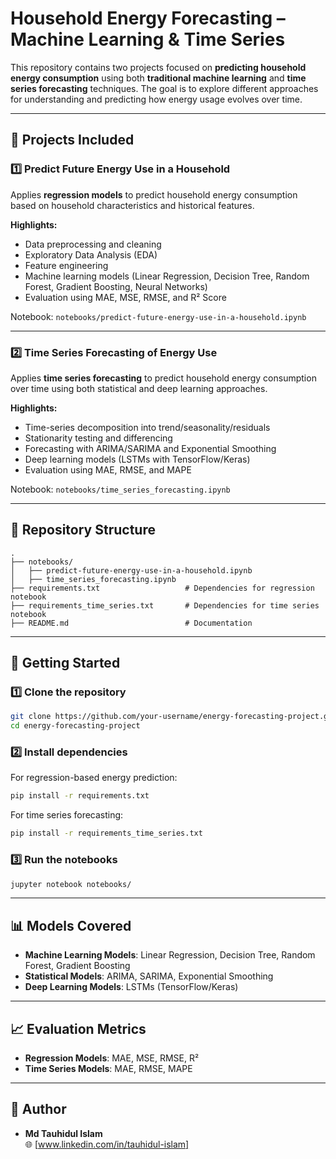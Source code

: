 # Household Energy Forecasting – Machine Learning & Time Series

This repository contains two projects focused on **predicting household energy consumption** using both **traditional machine learning** and **time series forecasting** techniques. The goal is to explore different approaches for understanding and predicting how energy usage evolves over time.

---

## 📌 Projects Included

### 1️⃣ Predict Future Energy Use in a Household
Applies **regression models** to predict household energy consumption based on household characteristics and historical features.

**Highlights:**
- Data preprocessing and cleaning  
- Exploratory Data Analysis (EDA)  
- Feature engineering  
- Machine learning models (Linear Regression, Decision Tree, Random Forest, Gradient Boosting, Neural Networks)  
- Evaluation using MAE, MSE, RMSE, and R² Score  

Notebook: `notebooks/predict-future-energy-use-in-a-household.ipynb`

---

### 2️⃣ Time Series Forecasting of Energy Use
Applies **time series forecasting** to predict household energy consumption over time using both statistical and deep learning approaches.

**Highlights:**
- Time-series decomposition into trend/seasonality/residuals  
- Stationarity testing and differencing  
- Forecasting with ARIMA/SARIMA and Exponential Smoothing  
- Deep learning models (LSTMs with TensorFlow/Keras)  
- Evaluation using MAE, RMSE, and MAPE  

Notebook: `notebooks/time_series_forecasting.ipynb`

---

## 📂 Repository Structure
```
.
├── notebooks/
│   ├── predict-future-energy-use-in-a-household.ipynb
│   ├── time_series_forecasting.ipynb
├── requirements.txt                   # Dependencies for regression notebook
├── requirements_time_series.txt       # Dependencies for time series notebook
├── README.md                          # Documentation
```

---

## 🚀 Getting Started

### 1️⃣ Clone the repository
```bash
git clone https://github.com/your-username/energy-forecasting-project.git
cd energy-forecasting-project
```

### 2️⃣ Install dependencies
For regression-based energy prediction:
```bash
pip install -r requirements.txt
```

For time series forecasting:
```bash
pip install -r requirements_time_series.txt
```

### 3️⃣ Run the notebooks
```bash
jupyter notebook notebooks/
```

---

## 📊 Models Covered
- **Machine Learning Models**: Linear Regression, Decision Tree, Random Forest, Gradient Boosting  
- **Statistical Models**: ARIMA, SARIMA, Exponential Smoothing  
- **Deep Learning Models**: LSTMs (TensorFlow/Keras)  

---

## 📈 Evaluation Metrics
- **Regression Models**: MAE, MSE, RMSE, R²  
- **Time Series Models**: MAE, RMSE, MAPE  

---

## 📝 Author
- **Md Tauhidul Islam**  
  🌐 [www.linkedin.com/in/tauhidul-islam]

